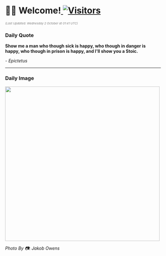 <h1>👋🏽 Welcome!<a href="https://github.com/OmitNomis/"> <img src="https://visitor-badge.laobi.icu/badge?page_id=OmitNomis" alt="Visitors"></a></h1>

<i><p style="font-size: 0.6rem; color:gray">(Last Updated: Wednesday 2 October at 01:41 UTC)</p></i>

<h3> Daily Quote </h3>
<b><p>Show me a man who though sick is happy, who though in danger is happy, who though in prison is happy, and I&#39;ll show you a Stoic.</p></b>
<i><caption style="font-size: 0.8rem; color:gray;">- Epictetus</caption></i>


<hr>

<h3>Daily Image</h3>
<a href="https://images.unsplash.com/photo-1724690416907-67a093f372f7?crop=entropy&cs=srgb&fm=jpg&ixid=M3w2MjM3MzF8MHwxfHJhbmRvbXx8fHx8fHx8fDE3Mjc4MzMyOTN8&ixlib=rb-4.0.3&q=85" target="_blank"><img style="height:500px;" src=https://images.unsplash.com/photo-1724690416907-67a093f372f7?crop=entropy&cs=srgb&fm=jpg&ixid=M3w2MjM3MzF8MHwxfHJhbmRvbXx8fHx8fHx8fDE3Mjc4MzMyOTN8&ixlib=rb-4.0.3&q=85"/></a>

<i><caption style="font-size: 0.8rem; color:gray;"> Photo By 📷: Jakob Owens</caption></i>
